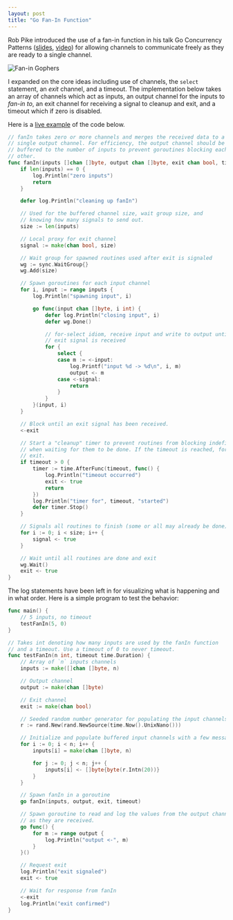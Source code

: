 ```yaml
---
layout: post
title: "Go Fan-In Function"
---
```


Rob Pike introduced the use of a fan-in function in his talk Go Concurrency Patterns ([slides](http://talks.golang.org/2012/concurrency.slide), [video](http://www.youtube.com/watch?v=f6kdp27TYZs)) for allowing channels to communicate freely as they are ready to a single channel.

![Fan-in Gophers](http://talks.golang.org/2012/concurrency/images/gophermegaphones.jpg)

I expanded on the core ideas including use of channels, the `select` statement, an _exit_ channel, and a timeout. The implementation below takes an array of channels which act as inputs, an output channel for the inputs to _fan-in to_, an exit channel for receiving a signal to cleanup and exit, and a timeout which if zero is disabled.

Here is a [live example](http://play.golang.org/p/5-Vu8kK3yM) of the code below.

```go
// fanIn takes zero or more channels and merges the received data to a
// single output channel. For efficiency, the output channel should be
// buffered to the number of inputs to prevent goroutines blocking each
// other.
func fanIn(inputs []chan []byte, output chan []byte, exit chan bool, timeout time.Duration) {
	if len(inputs) == 0 {
		log.Println("zero inputs")
		return
	}

	defer log.Println("cleaning up fanIn")

	// Used for the buffered channel size, wait group size, and
	// knowing how many signals to send out.
	size := len(inputs)

	// Local proxy for exit channel
	signal := make(chan bool, size)

	// Wait group for spawned routines used after exit is signaled
	wg := sync.WaitGroup{}
	wg.Add(size)

	// Spawn goroutines for each input channel
	for i, input := range inputs {
		log.Println("spawning input", i)

		go func(input chan []byte, i int) {
			defer log.Println("closing input", i)
			defer wg.Done()

			// for-select idiom, receive input and write to output until
			// exit signal is received
			for {
				select {
				case m := <-input:
					log.Printf("input %d -> %d\n", i, m)
					output <- m
				case <-signal:
					return
				}
			}
		}(input, i)
	}

	// Block until an exit signal has been received.
	<-exit

	// Start a "cleanup" timer to prevent routines from blocking indefinitely
	// when waiting for them to be done. If the timeout is reached, force the
	// exit.
	if timeout > 0 {
		timer := time.AfterFunc(timeout, func() {
			log.Println("timeout occurred")
			exit <- true
			return
		})
		log.Println("timer for", timeout, "started")
		defer timer.Stop()
	}

	// Signals all routines to finish (some or all may already be done)
	for i := 0; i < size; i++ {
		signal <- true
	}

	// Wait until all routines are done and exit
	wg.Wait()
	exit <- true
}
```

The log statements have been left in for visualizing what is happening and in what order. Here is a simple program to test the behavior:

```go
func main() {
    // 5 inputs, no timeout
    testFanIn(5, 0)
}

// Takes int denoting how many inputs are used by the fanIn function
// and a timeout. Use a timeout of 0 to never timeout.
func testFanIn(n int, timeout time.Duration) {
	// Array of `n` inputs channels
	inputs := make([]chan []byte, n)

	// Output channel
	output := make(chan []byte)

	// Exit channel
	exit := make(chan bool)

	// Seeded random number generator for populating the input channels
	r := rand.New(rand.NewSource(time.Now().UnixNano()))

	// Initialize and populate buffered input channels with a few messages
	for i := 0; i < n; i++ {
		inputs[i] = make(chan []byte, n)

		for j := 0; j < n; j++ {
			inputs[i] <- []byte{byte(r.Intn(20))}
		}
	}

	// Spawn fanIn in a goroutine
	go fanIn(inputs, output, exit, timeout)

	// Spawn goroutine to read and log the values from the output channel
	// as they are received.
	go func() {
		for m := range output {
			log.Println("output <-", m)
		}
	}()

	// Request exit
	log.Println("exit signaled")
	exit <- true

	// Wait for response from fanIn
	<-exit
	log.Println("exit confirmed")
}
```
